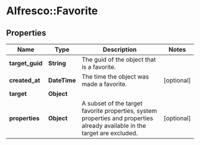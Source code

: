 # Alfresco::Favorite

## Properties
Name | Type | Description | Notes
------------ | ------------- | ------------- | -------------
**target_guid** | **String** | The guid of the object that is a favorite. | 
**created_at** | **DateTime** | The time the object was made a favorite. | [optional] 
**target** | **Object** |  | 
**properties** | **Object** | A subset of the target favorite properties, system properties and properties already available in the target are excluded. | [optional] 


